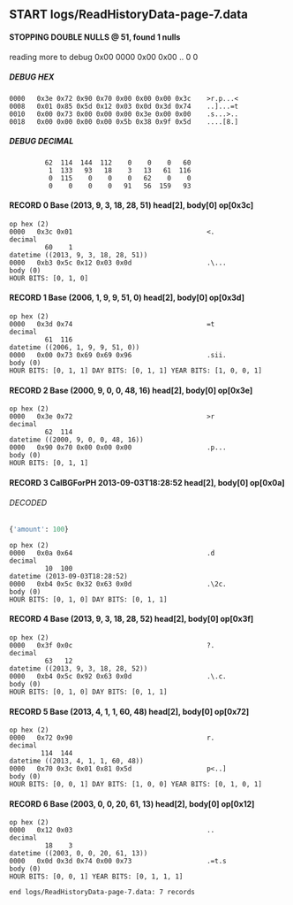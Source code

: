 ## START logs/ReadHistoryData-page-7.data
#### STOPPING DOUBLE NULLS @ 51, found 1 nulls
reading more to debug 0x00
    0000   0x00 0x00                                  ..
              0    0
##### DEBUG HEX
    0000   0x3e 0x72 0x90 0x70 0x00 0x00 0x00 0x3c    >r.p...<
    0008   0x01 0x85 0x5d 0x12 0x03 0x0d 0x3d 0x74    ..]...=t
    0010   0x00 0x73 0x00 0x00 0x00 0x3e 0x00 0x00    .s...>..
    0018   0x00 0x00 0x00 0x00 0x5b 0x38 0x9f 0x5d    ....[8.]
##### DEBUG DECIMAL
             62  114  144  112    0    0    0   60
              1  133   93   18    3   13   61  116
              0  115    0    0    0   62    0    0
              0    0    0    0   91   56  159   93
#### RECORD 0 Base (2013, 9, 3, 18, 28, 51) head[2], body[0] op[0x3c]

    op hex (2)
    0000   0x3c 0x01                                  <.
    decimal
             60    1
    datetime ((2013, 9, 3, 18, 28, 51))
    0000   0xb3 0x5c 0x12 0x03 0x0d                   .\...
    body (0)
    HOUR BITS: [0, 1, 0]
#### RECORD 1 Base (2006, 1, 9, 9, 51, 0) head[2], body[0] op[0x3d]

    op hex (2)
    0000   0x3d 0x74                                  =t
    decimal
             61  116
    datetime ((2006, 1, 9, 9, 51, 0))
    0000   0x00 0x73 0x69 0x69 0x96                   .sii.
    body (0)
    HOUR BITS: [0, 1, 1] DAY BITS: [0, 1, 1] YEAR BITS: [1, 0, 0, 1]
#### RECORD 2 Base (2000, 9, 0, 0, 48, 16) head[2], body[0] op[0x3e]

    op hex (2)
    0000   0x3e 0x72                                  >r
    decimal
             62  114
    datetime ((2000, 9, 0, 0, 48, 16))
    0000   0x90 0x70 0x00 0x00 0x00                   .p...
    body (0)
    HOUR BITS: [0, 1, 1]
#### RECORD 3 CalBGForPH 2013-09-03T18:28:52 head[2], body[0] op[0x0a]
###### DECODED
```python
{'amount': 100}
```
    op hex (2)
    0000   0x0a 0x64                                  .d
    decimal
             10  100
    datetime (2013-09-03T18:28:52)
    0000   0xb4 0x5c 0x32 0x63 0x0d                   .\2c.
    body (0)
    HOUR BITS: [0, 1, 0] DAY BITS: [0, 1, 1]
#### RECORD 4 Base (2013, 9, 3, 18, 28, 52) head[2], body[0] op[0x3f]

    op hex (2)
    0000   0x3f 0x0c                                  ?.
    decimal
             63   12
    datetime ((2013, 9, 3, 18, 28, 52))
    0000   0xb4 0x5c 0x92 0x63 0x0d                   .\.c.
    body (0)
    HOUR BITS: [0, 1, 0] DAY BITS: [0, 1, 1]
#### RECORD 5 Base (2013, 4, 1, 1, 60, 48) head[2], body[0] op[0x72]

    op hex (2)
    0000   0x72 0x90                                  r.
    decimal
            114  144
    datetime ((2013, 4, 1, 1, 60, 48))
    0000   0x70 0x3c 0x01 0x81 0x5d                   p<..]
    body (0)
    HOUR BITS: [0, 0, 1] DAY BITS: [1, 0, 0] YEAR BITS: [0, 1, 0, 1]
#### RECORD 6 Base (2003, 0, 0, 20, 61, 13) head[2], body[0] op[0x12]

    op hex (2)
    0000   0x12 0x03                                  ..
    decimal
             18    3
    datetime ((2003, 0, 0, 20, 61, 13))
    0000   0x0d 0x3d 0x74 0x00 0x73                   .=t.s
    body (0)
    HOUR BITS: [0, 0, 1] YEAR BITS: [0, 1, 1, 1]
`end logs/ReadHistoryData-page-7.data: 7 records`
